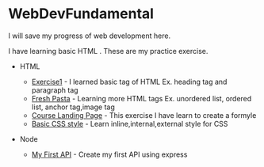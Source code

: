 # WebDevFundamental

I will save my progress of web development here.

I have learning basic HTML . These are my practice exercise.

- HTML
    - [Exercise1](https://github.com/rajatisace/WebDevFundamental/blob/main/HTML/Ex1.html) - I learned basic tag of HTML Ex. heading tag and paragraph tag
    - [Fresh Pasta](https://github.com/rajatisace/WebDevFundamental/blob/main/HTML/FreshPasta.html) - Learning more HTML tags Ex. unordered list, ordered list, anchor tag,image tag
    - [Course Landing Page](https://github.com/rajatisace/WebDevFundamental/blob/main/HTML/Course%20Landing%20Page.html) - This exercise I have learn to create a formyle
    - [Basic CSS style](https://github.com/rajatisace/WebDevFundamental/blob/main/HTML%26CSS/basic%20styles.html) - Learn inline,internal,external style for CSS
 
- Node
    - [My First API](https://github.com/rajatisace/WebDevFundamental/tree/main/node/My%20First%20API) - Create my first API using express
